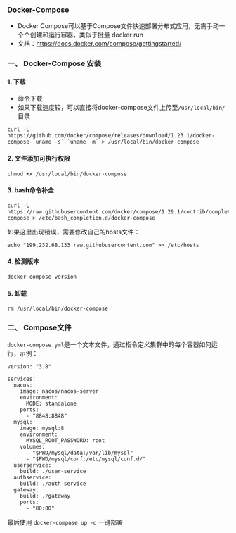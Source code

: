 ### Docker-Compose
* Docker Compose可以基于Compose文件快速部署分布式应用，无需手动一个个创建和运行容器，类似于批量 docker run
* 文档：https://docs.docker.com/compose/gettingstarted/

### 一、 Docker-Compose 安装
#### 1. 下载
* 命令下载
* 如果下载速度较，可以直接将docker-compose文件上传至`/usr/local/bin/`目录

```
curl -L https://github.com/docker/compose/releases/download/1.23.1/docker-compose-`uname -s`-`uname -m` > /usr/local/bin/docker-compose
```

#### 2. 文件添加可执行权限
```
chmod +x /usr/local/bin/docker-compose
```

#### 3. bash命令补全
```
curl -L https://raw.githubusercontent.com/docker/compose/1.29.1/contrib/completion/bash/docker-compose > /etc/bash_completion.d/docker-compose
```

如果这里出现错误，需要修改自己的hosts文件：

```
echo "199.232.68.133 raw.githubusercontent.com" >> /etc/hosts
```


#### 4. 检测版本
```
docker-compose version
```

#### 5. 卸载
```
rm /usr/local/bin/docker-compose
```

### 二、 Compose文件
`docker-compose.yml`是一个文本文件，通过指令定义集群中的每个容器如何运行，示例：

```
version: "3.8"

services:
  nacos:
    image: nacos/nacos-server
    environment:
      MODE: standalone
    ports:
      - "8848:8848"
  mysql:
    image: mysql:8
    environment:
      MYSQL_ROOT_PASSWORD: root
    volumes:
      - "$PWD/mysql/data:/var/lib/mysql"
      - "$PWD/mysql/conf:/etc/mysql/conf.d/"
  userservice:
    build: ./user-service
  authservice:
    build: ./auth-service
  gateway:
    build: ./gateway
    ports:
      - "80:80"
```

最后使用 `docker-compose up -d` 一键部署